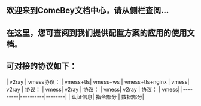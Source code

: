 </br>


## 欢迎来到ComeBey文档中心，请从侧栏查阅...

## 在这里，您可查阅到我们提供配置方案的应用的使用文档。

## 可对接的协议如下：

| v2ray | vmess协议： | vmess+tls| vmess+ws | vmess+tls+nginx | vmess| v2ray | 协议： | vmess| v2ray | 协议： | vmess| v2ray | 协议： | vmess|
|---------|----------|--------|
| 认证信息| 指令部分 | 数据部分|
